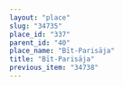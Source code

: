 ```yaml
---
layout: "place"
slug: "34735"
place_id: "337"
parent_id: "40"
place_name: "Bīt-Parisāja"
title: "Bīt-Parisāja"
previous_item: "34738"
---
```

